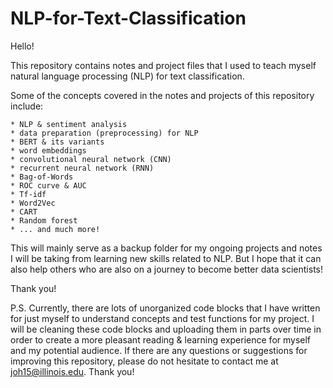 # NLP-for-Text-Classification

Hello!


This repository contains notes and project files that I used to teach myself natural language processing (NLP) for text classification.

Some of the concepts covered in the notes and projects of this repository include:

    * NLP & sentiment analysis
    * data preparation (preprocessing) for NLP
    * BERT & its variants
    * word embeddings
    * convolutional neural network (CNN)
    * recurrent neural network (RNN)
    * Bag-of-Words
    * ROC curve & AUC
    * Tf-idf
    * Word2Vec
    * CART
    * Random forest
    * ... and much more!

This will mainly serve as a backup folder for my ongoing projects and notes I will be taking from learning new skills related to NLP. But I hope that it can also help others who are also on a journey to become better data scientists!

Thank you!



P.S.
Currently, there are lots of unorganized code blocks that I have written for just myself to understand concepts and test functions for my project.
I will be cleaning these code blocks and uploading them in parts over time in order to create a more pleasant reading & learning experience for myself and my potential audience.
If there are any questions or suggestions for improving this repository, please do not hesitate to contact me at joh15@illinois.edu.
Thank you!
